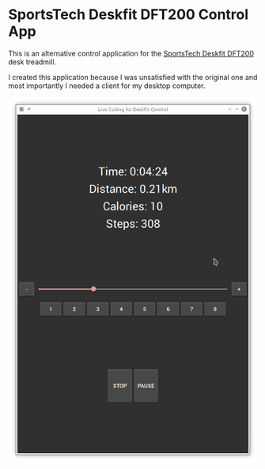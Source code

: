 # SportsTech Deskfit DFT200 Control App

This is an alternative control application for the [SportsTech Deskfit DFT200](https://www.sportstech.de/deskfit-dft200) desk treadmill.

I created this application because I was unsatisfied with the original one and most importantly I needed a client for my desktop computer.

![Screenshot](./doc/screenshot1.png)
